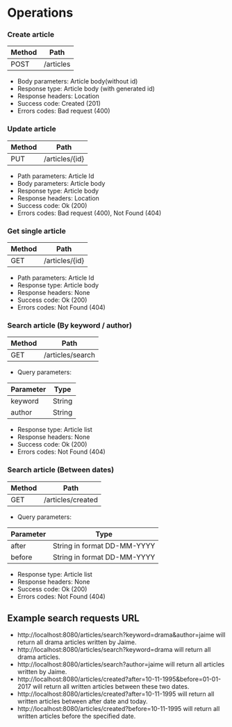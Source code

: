 # Operations

### Create article

| Method | Path |
|------|--------------|
| POST | /articles |

- Body parameters: Article body(without id)
- Response type: Article body (with generated id)
- Response headers: Location
- Success code: Created (201)
- Errors codes: Bad request (400)


### Update article

| Method | Path |
|------|--------------|
| PUT | /articles/{id} |

- Path parameters: Article Id
- Body parameters: Article body
- Response type: Article body
- Response headers: Location
- Success code: Ok (200)
- Errors codes: Bad request (400), Not Found (404)


### Get single article

| Method | Path |
|------|--------------|
| GET | /articles/{id} |

- Path parameters: Article Id
- Response type: Article body
- Response headers: None
- Success code: Ok (200)
- Errors codes: Not Found (404)


### Search article (By keyword / author)

| Method | Path |
|------|--------------|
| GET | /articles/search |

- Query parameters: 

| Parameter | Type |
|------|--------------|
| keyword | String |
| author | String |

- Response type: Article list
- Response headers: None
- Success code: Ok (200)
- Errors codes: Not Found (404)


### Search article (Between dates)

| Method | Path |
|------|--------------|
| GET | /articles/created |

- Query parameters: 

| Parameter | Type |
|------|--------------|
| after | String in format DD-MM-YYYY|
| before | String in format DD-MM-YYYY|

- Response type: Article list
- Response headers: None
- Success code: Ok (200)
- Errors codes: Not Found (404)


## Example search requests URL

- http://localhost:8080/articles/search?keyword=drama&author=jaime will return all drama articles written by Jaime.
- http://localhost:8080/articles/search?keyword=drama will return all drama articles.
- http://localhost:8080/articles/search?author=jaime will return all articles written by Jaime.
- http://localhost:8080/articles/created?after=10-11-1995&before=01-01-2017 will return all written articles between these two dates.
- http://localhost:8080/articles/created?after=10-11-1995 will return all written articles between after date and today.
- http://localhost:8080/articles/created?before=10-11-1995 will return all written articles before the specified date.